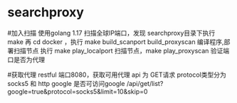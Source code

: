 # searchproxy

#加入扫描
使用golang 1.17
扫描全球IP端口，发现
searchproxy目录下执行  make
再 cd docker ，执行 make build_scanport build_proxyscan
编译程序,部署扫描节点 执行  make play_localport 扫描节点，make play_proxyscan 验证端口是否为代理

#获取代理
restful 端口8080，获取可用代理 api 为 GET请求
protocol类型分为 socks5 和 http
google  是否可访问google
/api/get/list?google=true&protocol=socks5&limit=10&skip=0


